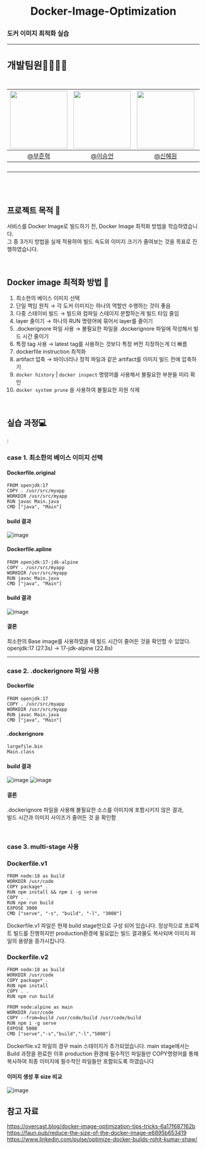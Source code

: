 # <p align="center"> Docker-Image-Optimization
### 도커 이미지 최적화 실습
---

<h2 style="font-size: 25px;"> 개발팀원👨‍👨‍👧‍👦<br>
<br>

|<img src="https://avatars.githubusercontent.com/u/127727927?v=4" width="150" height="150"/>|<img src="https://avatars.githubusercontent.com/u/90971532?v=4" width="150" height="150"/>|<img src="https://avatars.githubusercontent.com/u/98442485?v=4" width="150" height="150"/>|<img src="https://avatars.githubusercontent.com/u/66353700?v=4" width="150" height="150"/>|
|:-:|:-:|:-:|:-:|
|[@부준혁](https://github.com/BooJunhyuk)|[@이승언](https://github.com/seungunleeee)|[@신혜원](https://github.com/haewoni)|[@이연희](https://github.com/LeeYeonhee-00)|

---

<br>

## 프로젝트 목적 🌷
서비스를 Docker Image로 빌드하기 전, Docker Image 최적화 방법을 학습하였습니다.<br>
그 중 3가지 방법을 실제 적용하여 빌드 속도와 이미지 크기가 줄여보는 것을 목표로 진행하였습니다.

<br>

## Docker image 최적화 방법 🔎
1. 최소한의 베이스 이미지 선택
2. 단일 책임 원칙 → 각 도커 이미지는 하나의 역할만 수행하는 것이 좋음
3. 다중 스테이비 빌드 → 빌드와 컴파일 스테이지 분할하는게 빌드 타임 줄임
4. layer 줄이기 → 하나의 RUN 명령어에 묶어서 layer를 줄이기
5. .dockerignore 파일 사용 → 불필요한 파일을 .dockerignore 파일에 작성해서 빌드 시간 줄이기
6. 특정 tag 사용 → latest tag를 사용하는 것보다 특정 버전 지정하는게 더 빠름
7. dockerfile instruction 최적화
8. artifact 압축 → 바이너리나 정적 파일과 같은 artifact를 이미지 빌드 전에 압축하기
9. ```docker history``` | ```docker inspect``` 명령어를 사용해서 불필요한 부분들 미리 확인
10. ```docker system prune``` 을 사용하여 불필요한 자원 삭제

<br>

## 실습 과정💻
: <br>
### case 1. 최소한의 베이스 이미지 선택

#### Dockerfile.original
```
FROM openjdk:17
COPY . /usr/src/myapp
WORKDIR /usr/src/myapp
RUN javac Main.java
CMD ["java", "Main"]
```

#### build 결과
![image](https://github.com/user-attachments/assets/ba5483b7-11f1-4015-b172-922a01d79f13)


#### Dockerfile.apline
```
FROM openjdk:17-jdk-alpine
COPY . /usr/src/myapp
WORKDIR /usr/src/myapp
RUN javac Main.java
CMD ["java", "Main"]
```

#### build 결과
![image](https://github.com/user-attachments/assets/e039b21d-7a3b-41c6-a895-978654800376)

#### 결론
최소한의 Base image를 사용하였을 때 빌드 시간이 줄어든 것을 확인할 수 있었다.
openjdk:17 (27.3s) -> 17-jdk-alpine (22.8s)
<br>

----
### case 2. .dockerignore 파일 사용

#### Dockerfile
```
FROM openjdk:17
COPY . /usr/src/myapp
WORKDIR /usr/src/myapp
RUN javac Main.java
CMD ["java", "Main"]
```

#### .dockerignore
```
largefile.bin
Main.class
```

#### build 결과
![image](https://github.com/user-attachments/assets/1c9e7a6b-fb73-401d-aa92-79deec2149c6)
![image](https://github.com/user-attachments/assets/97660c8c-97fa-429c-bb24-b2365c582a80)

#### 결론
.dockerignore 파일을 사용해 불필요한 소스를 이미지에 포함시키지 않은 결과, <br>
빌드 시간과 이미지 사이즈가 줄어든 것 을 확인함

<br>


### case 3. multi-stage 사용

### Dockerfile.v1
```
FROM node:18 as build
WORKDIR /usr/code
COPY package* .
RUN npm install && npm i -g serve
COPY . .
RUN npm run build
EXPOSE 3000
CMD ["serve", "-s", "build", "-l", "3000"]
```

Dockerfile.v1 파일은 현재
build stage만으로 구성 되어 있습니다.
정상적으로 프로젝트 빌드를 진행하지만 production환경에 필요없는 빌드 결과물도 복사되며
이미지 파일의 용량을  증가시킵니다.


### Dockerfile.v2
```
FROM node:18 as build
WORKDIR /usr/code
COPY package* .
RUN npm install
COPY . .
RUN npm run build

FROM node:alpine as main
WORKDIR /usr/code
COPY --from=build /usr/code/build /usr/code/build
RUN npm i -g serve
EXPOSE 5000
CMD ["serve","-s","build","-l","5000"]
```

Dockerfile.v2 파일의 경우 main 스테이지가 추가되었습니다.
main stage에서는 Build 과정을 완료한 이후 production 환경에 필수적인 파일들만
COPY명령어를 통해 복사하여 최종 이미지에 필수적인 파일들만 포함되도록 하였습니다


#### 이미지 생성 후 size 비교 
![image](https://github.com/user-attachments/assets/7a2cc2d4-27d2-4bbe-b3e0-fcb844f14c1f)



## 참고 자료
https://overcast.blog/docker-image-optimization-tips-tricks-6a17f687162b <br>
https://faun.pub/reduce-the-size-of-the-docker-image-e6895b653419
https://www.linkedin.com/pulse/optimize-docker-builds-rohit-kumar-shaw/

